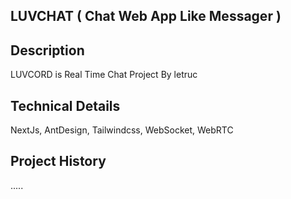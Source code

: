 ## LUVCHAT ( Chat Web App Like Messager )

## Description

LUVCORD is Real Time Chat Project By letruc

## Technical Details

NextJs, AntDesign, Tailwindcss, WebSocket, WebRTC

## Project History

.....
